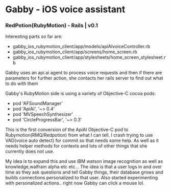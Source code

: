 # Gabby - iOS voice assistant
### RedPotion(RubyMotion) - Rails | v0.1

<p>Interesting parts so far are:</p>
<ul>
<li>gabby_ios_rubymotion_client/app/models/apiAIvoiceController.rb</li>
<li>gabby_ios_rubymotion_client/app/screens/home_screen.rb</li>
<li>gabby_ios_rubymotion_client/app/stylesheets/home_screen_stylesheet.rb</li>
</ul>

<p>Gabby uses an api.ai agent to process voice requests and then if there
are parameters for further action, she contacts her rails server to
find out what to do with them</p>

<p>Gabby's RubyMotion side is using a variety of Objective-C cocoa pods:</p>
<ul>
<li>pod 'AFSoundManager'</li>
<li>pod 'ApiAI', '~> 0.4'</li>
<li>pod 'MVSpeechSynthesizer'</li>
<li>pod 'CircleProgressBar', '~> 0.3'</li>
</ul>
This is the first conversion of the ApiAI Objective-C pod to Rubymotion(RMQ/Redpotion) from
what I can tell. I crash trying to use VAD(voice auto detect) for commit so
that needs some help. As well as it needs helper methods for contexts and
lots of other things that she currently does not use.

<p>My idea is to expand this and use IBM watson image recognition as well
as knowledge,walfram alpha etc etc... The idea is that a user logs
in and over time as they ask questions and tell Gabby things, their database grows and builds
connections personalized to that user. Also started experimenting with
personalized actions.. right now Gabby can click a mouse lol.</p>
